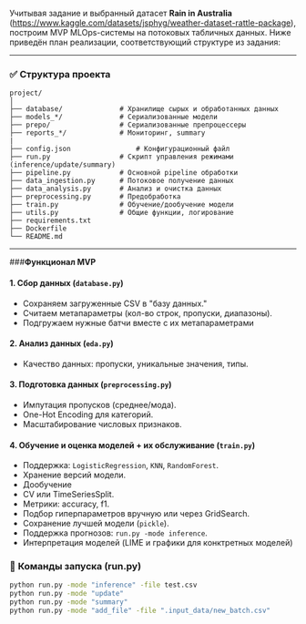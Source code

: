 Учитывая задание и выбранный датасет **Rain in Australia** (https://www.kaggle.com/datasets/jsphyg/weather-dataset-rattle-package), построим MVP MLOps-системы на потоковых табличных данных. Ниже приведён план реализации, соответствующий структуре из задания:

---

### ✅ **Структура проекта**
```
project/
│
├── database/              # Хранилище сырых и обработанных данных
├── models_*/              # Сериализованные модели
├── prepo/                 # Сериализованные препроцессеры
├── reports_*/             # Мониторинг, summary
|
├── config.json                # Конфигурационный файл
├── run.py                 # Скрипт управления режимами (inference/update/summary)
├── pipeline.py            # Основной pipeline обработки
├── data_ingestion.py      # Потоковое получение данных
├── data_analysis.py       # Анализ и очистка данных
├── preprocessing.py       # Предобработка
├── train.py               # Обучение/дообучение модели
├── utils.py               # Общие функции, логирование
├── requirements.txt
├── Dockerfile
└── README.md
```

---

###**Функционал MVP**

#### 1. **Сбор данных** (`database.py`)
- Сохраняем загруженные CSV в "базу данных."
- Считаем метапараметры (кол-во строк, пропуски, диапазоны).
- Подгружаем нужные батчи вместе с их метапараметрами

#### 2. **Анализ данных** (`eda.py`)
- Качество данных: пропуски, уникальные значения, типы.

#### 3. **Подготовка данных** (`preprocessing.py`)
- Импутация пропусков (среднее/мода).
- One-Hot Encoding для категорий.
- Масштабирование числовых признаков.

#### 4. **Обучение и оценка моделей + их обслуживание** (`train.py`)
- Поддержка: `LogisticRegression`, `KNN`, `RandomForest`.
- Хранение версий модели.
- Дообучение
- CV или TimeSeriesSplit.
- Метрики: accuracy, f1.
- Подбор гиперпараметров вручную или через GridSearch.
- Сохранение лучшей модели (`pickle`).
- Поддержка прогнозов: `run.py -mode inference`.
- Интерпретация моделей (LIME и графики для конктретных моделей)

### 🚀 **Команды запуска (run.py)**

```bash
python run.py -mode "inference" -file test.csv
python run.py -mode "update"
python run.py -mode "summary"
python run.py -mode "add_file" -file ".input_data/new_batch.csv"
```
